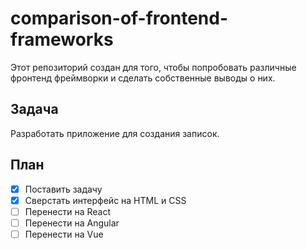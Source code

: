 # comparison-of-frontend-frameworks
Этот репозиторий создан для того, чтобы попробовать различные фронтенд фреймворки и сделать собственные выводы о них.

## Задача
Разработать приложение для создания записок.

## План
- [X] Поставить задачу
- [X] Сверстать интерфейс на HTML и CSS
- [ ] Перенести на React
- [ ] Перенести на Angular
- [ ] Перенести на Vue
